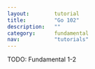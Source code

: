 ```yaml
---
layout:        tutorial
title:         "Go 102"
description:   ""
category:      fundamental
nav:           "tutorials"
---
```


TODO: Fundamental 1-2
